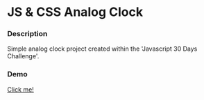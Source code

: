 # JS & CSS Analog Clock

### Description

Simple analog clock project created within the 'Javascript 30 Days Challenge'.

### Demo

[Click me!](https://fabijanski.github.io/js-css-clock)

